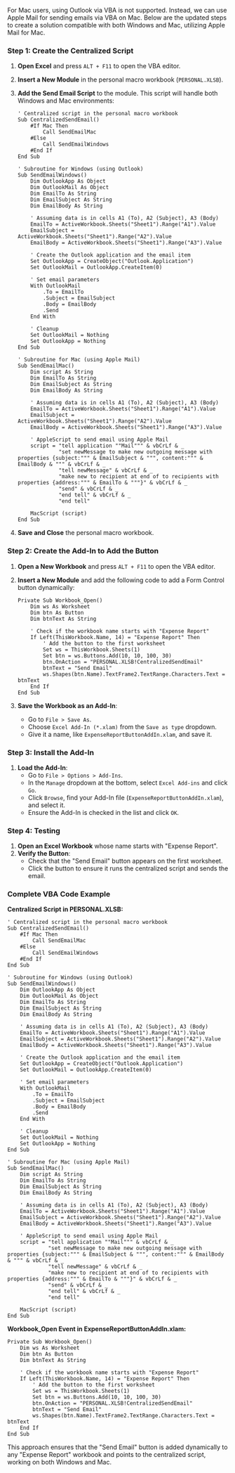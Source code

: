 For Mac users, using Outlook via VBA is not supported. Instead, we can use Apple Mail for sending emails via VBA on Mac. Below are the updated steps to create a solution compatible with both Windows and Mac, utilizing Apple Mail for Mac.

### Step 1: Create the Centralized Script

1. **Open Excel** and press `ALT + F11` to open the VBA editor.
2. **Insert a New Module** in the personal macro workbook (`PERSONAL.XLSB`).
3. **Add the Send Email Script** to the module. This script will handle both Windows and Mac environments:

   ```vba
   ' Centralized script in the personal macro workbook
   Sub CentralizedSendEmail()
       #If Mac Then
           Call SendEmailMac
       #Else
           Call SendEmailWindows
       #End If
   End Sub

   ' Subroutine for Windows (using Outlook)
   Sub SendEmailWindows()
       Dim OutlookApp As Object
       Dim OutlookMail As Object
       Dim EmailTo As String
       Dim EmailSubject As String
       Dim EmailBody As String
       
       ' Assuming data is in cells A1 (To), A2 (Subject), A3 (Body)
       EmailTo = ActiveWorkbook.Sheets("Sheet1").Range("A1").Value
       EmailSubject = ActiveWorkbook.Sheets("Sheet1").Range("A2").Value
       EmailBody = ActiveWorkbook.Sheets("Sheet1").Range("A3").Value

       ' Create the Outlook application and the email item
       Set OutlookApp = CreateObject("Outlook.Application")
       Set OutlookMail = OutlookApp.CreateItem(0)

       ' Set email parameters
       With OutlookMail
           .To = EmailTo
           .Subject = EmailSubject
           .Body = EmailBody
           .Send
       End With

       ' Cleanup
       Set OutlookMail = Nothing
       Set OutlookApp = Nothing
   End Sub

   ' Subroutine for Mac (using Apple Mail)
   Sub SendEmailMac()
       Dim script As String
       Dim EmailTo As String
       Dim EmailSubject As String
       Dim EmailBody As String
       
       ' Assuming data is in cells A1 (To), A2 (Subject), A3 (Body)
       EmailTo = ActiveWorkbook.Sheets("Sheet1").Range("A1").Value
       EmailSubject = ActiveWorkbook.Sheets("Sheet1").Range("A2").Value
       EmailBody = ActiveWorkbook.Sheets("Sheet1").Range("A3").Value

       ' AppleScript to send email using Apple Mail
       script = "tell application ""Mail""" & vbCrLf & _
                "set newMessage to make new outgoing message with properties {subject:""" & EmailSubject & """, content:""" & EmailBody & """ & vbCrLf & _
                "tell newMessage" & vbCrLf & _
                "make new to recipient at end of to recipients with properties {address:""" & EmailTo & """}" & vbCrLf & _
                "send" & vbCrLf & _
                "end tell" & vbCrLf & _
                "end tell"

       MacScript (script)
   End Sub
   ```

4. **Save and Close** the personal macro workbook.

### Step 2: Create the Add-In to Add the Button

1. **Open a New Workbook** and press `ALT + F11` to open the VBA editor.
2. **Insert a New Module** and add the following code to add a Form Control button dynamically:

   ```vba
   Private Sub Workbook_Open()
       Dim ws As Worksheet
       Dim btn As Button
       Dim btnText As String
       
       ' Check if the workbook name starts with "Expense Report"
       If Left(ThisWorkbook.Name, 14) = "Expense Report" Then
           ' Add the button to the first worksheet
           Set ws = ThisWorkbook.Sheets(1)
           Set btn = ws.Buttons.Add(10, 10, 100, 30)
           btn.OnAction = "PERSONAL.XLSB!CentralizedSendEmail"
           btnText = "Send Email"
           ws.Shapes(btn.Name).TextFrame2.TextRange.Characters.Text = btnText
       End If
   End Sub
   ```

3. **Save the Workbook as an Add-In**:
   - Go to `File > Save As`.
   - Choose `Excel Add-In (*.xlam)` from the `Save as type` dropdown.
   - Give it a name, like `ExpenseReportButtonAddIn.xlam`, and save it.

### Step 3: Install the Add-In

1. **Load the Add-In**:
   - Go to `File > Options > Add-Ins`.
   - In the `Manage` dropdown at the bottom, select `Excel Add-ins` and click `Go`.
   - Click `Browse`, find your Add-In file (`ExpenseReportButtonAddIn.xlam`), and select it.
   - Ensure the Add-In is checked in the list and click `OK`.

### Step 4: Testing

1. **Open an Excel Workbook** whose name starts with "Expense Report".
2. **Verify the Button**:
   - Check that the "Send Email" button appears on the first worksheet.
   - Click the button to ensure it runs the centralized script and sends the email.

### Complete VBA Code Example

**Centralized Script in PERSONAL.XLSB:**

```vba
' Centralized script in the personal macro workbook
Sub CentralizedSendEmail()
    #If Mac Then
        Call SendEmailMac
    #Else
        Call SendEmailWindows
    #End If
End Sub

' Subroutine for Windows (using Outlook)
Sub SendEmailWindows()
    Dim OutlookApp As Object
    Dim OutlookMail As Object
    Dim EmailTo As String
    Dim EmailSubject As String
    Dim EmailBody As String
    
    ' Assuming data is in cells A1 (To), A2 (Subject), A3 (Body)
    EmailTo = ActiveWorkbook.Sheets("Sheet1").Range("A1").Value
    EmailSubject = ActiveWorkbook.Sheets("Sheet1").Range("A2").Value
    EmailBody = ActiveWorkbook.Sheets("Sheet1").Range("A3").Value

    ' Create the Outlook application and the email item
    Set OutlookApp = CreateObject("Outlook.Application")
    Set OutlookMail = OutlookApp.CreateItem(0)

    ' Set email parameters
    With OutlookMail
        .To = EmailTo
        .Subject = EmailSubject
        .Body = EmailBody
        .Send
    End With

    ' Cleanup
    Set OutlookMail = Nothing
    Set OutlookApp = Nothing
End Sub

' Subroutine for Mac (using Apple Mail)
Sub SendEmailMac()
    Dim script As String
    Dim EmailTo As String
    Dim EmailSubject As String
    Dim EmailBody As String
    
    ' Assuming data is in cells A1 (To), A2 (Subject), A3 (Body)
    EmailTo = ActiveWorkbook.Sheets("Sheet1").Range("A1").Value
    EmailSubject = ActiveWorkbook.Sheets("Sheet1").Range("A2").Value
    EmailBody = ActiveWorkbook.Sheets("Sheet1").Range("A3").Value

    ' AppleScript to send email using Apple Mail
    script = "tell application ""Mail""" & vbCrLf & _
             "set newMessage to make new outgoing message with properties {subject:""" & EmailSubject & """, content:""" & EmailBody & """ & vbCrLf & _
             "tell newMessage" & vbCrLf & _
             "make new to recipient at end of to recipients with properties {address:""" & EmailTo & """}" & vbCrLf & _
             "send" & vbCrLf & _
             "end tell" & vbCrLf & _
             "end tell"

    MacScript (script)
End Sub
```

**Workbook_Open Event in ExpenseReportButtonAddIn.xlam:**

```vba
Private Sub Workbook_Open()
    Dim ws As Worksheet
    Dim btn As Button
    Dim btnText As String
    
    ' Check if the workbook name starts with "Expense Report"
    If Left(ThisWorkbook.Name, 14) = "Expense Report" Then
        ' Add the button to the first worksheet
        Set ws = ThisWorkbook.Sheets(1)
        Set btn = ws.Buttons.Add(10, 10, 100, 30)
        btn.OnAction = "PERSONAL.XLSB!CentralizedSendEmail"
        btnText = "Send Email"
        ws.Shapes(btn.Name).TextFrame2.TextRange.Characters.Text = btnText
    End If
End Sub
```

This approach ensures that the "Send Email" button is added dynamically to any "Expense Report" workbook and points to the centralized script, working on both Windows and Mac.